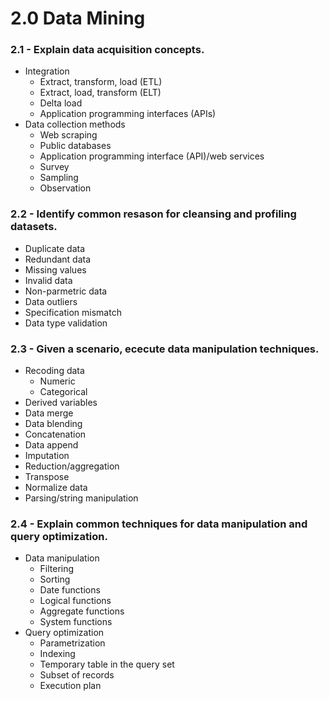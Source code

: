 # 2.0 Data Mining

### 2.1 - Explain data acquisition concepts.

* Integration
  * Extract, transform, load (ETL)
  * Extract, load, transform (ELT)
  * Delta load
  * Application programming interfaces (APIs)
* Data collection methods
  * Web scraping
  * Public databases
  * Application programming interface (API)/web services
  * Survey
  * Sampling
  * Observation

### 2.2 - Identify common resason for cleansing and profiling datasets.

* Duplicate data
* Redundant data
* Missing values
* Invalid data
* Non-parmetric data
* Data outliers
* Specification mismatch
* Data type validation

### 2.3 - Given a scenario, ececute data manipulation techniques.

* Recoding data
  * Numeric
  * Categorical
* Derived variables
* Data merge
* Data blending
* Concatenation
* Data append
* Imputation
* Reduction/aggregation
* Transpose
* Normalize data
* Parsing/string manipulation

### 2.4 - Explain common techniques for data manipulation and query optimization.

* Data manipulation
  * Filtering
  * Sorting
  * Date functions
  * Logical functions
  * Aggregate functions
  * System functions
* Query optimization
  * Parametrization
  * Indexing
  * Temporary table in the query set
  * Subset of records
  * Execution plan
